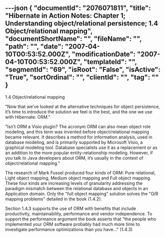 ---json
{
  "documentId": "2076071811",
  "title": "Hibernate in Action Notes: Chapter 1; Understanding object/relational persistence; 1.4 Object/relational mapping",
  "documentShortName": "",
  "fileName": "",
  "path": "",
  "date": "2007-04-10T00:53:52.000Z",
  "modificationDate": "2007-04-10T00:53:52.000Z",
  "templateId": "",
  "segmentId": "69",
  "isRoot": "False",
  "isActive": "True",
  "sortOrdinal": "",
  "clientId": "",
  "tag": ""
}
---

1.4 Object/relational mapping

&quot;Now that we’ve looked at the alternative techniques for object persistence, it’s time to introduce the solution we feel is the best, and the one we use with Hibernate: ORM.&quot;

&quot;Isn’t ORM a Visio plugin? The acronym ORM can also mean object role modeling, and this term was invented before object/relational mapping became relevant. It describes a method for information analysis, used in database modeling, and is primarily supported by Microsoft Visio, a graphical modeling tool. Database specialists use it as a replacement or as an addition to the more popular entity-relationship modeling. However, if you talk to Java developers about ORM, it’s usually in the context of object/relational mapping.&quot;

The research of Mark Fussel produced four kinds of ORM: Pure relational, Light object mapping, Medium object mapping and Full object mapping. These four kinds are increasing levels of granularity addressing the paradigm mismatch between the relational database and objects in an Application domain. Only the &quot;full object mapping&quot; solution solves the &quot;O/R mapping problems&quot; detailed in the book (1.4.2).

Section 1.4.3 supports the use of ORM with benefits that include productivity, maintainability, performance and vendor independence. To support the performance argument the book asserts that &quot;the people who implemented your ORM software probably had much more time to investigate performance optimizations than you have...&quot; (1.4.3)
